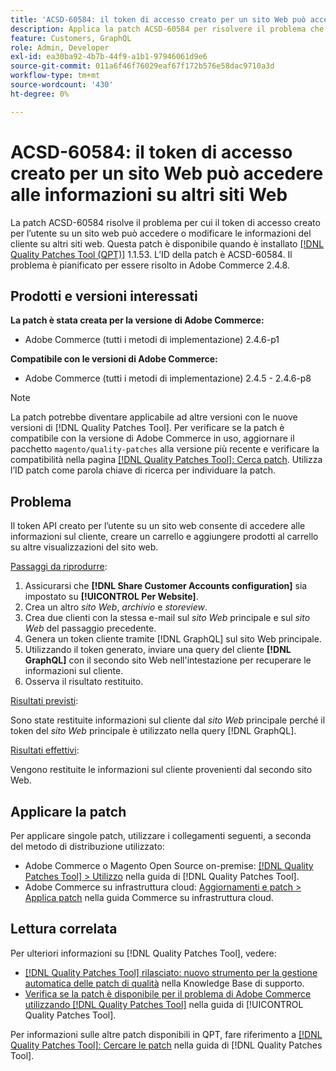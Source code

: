 ```yaml
---
title: 'ACSD-60584: il token di accesso creato per un sito Web può accedere alle informazioni su altri siti Web'
description: Applica la patch ACSD-60584 per risolvere il problema che consente al token di accesso creato per l’utente su un sito web di accedere alle informazioni dei clienti su altri siti web o di modificarle.
feature: Customers, GraphQL
role: Admin, Developer
exl-id: ea30ba92-4b7b-44f9-a1b1-97946061d9e6
source-git-commit: 011a6f46f76029eaf67f172b576e58dac9710a3d
workflow-type: tm+mt
source-wordcount: '430'
ht-degree: 0%

---
```


# ACSD-60584: il token di accesso creato per un sito Web può accedere alle informazioni su altri siti Web

La patch ACSD-60584 risolve il problema per cui il token di accesso creato per l’utente su un sito web può accedere o modificare le informazioni del cliente su altri siti web. Questa patch è disponibile quando è installato [[!DNL Quality Patches Tool (QPT)]](https://experienceleague.adobe.com/docs/commerce-operations/tools/quality-patches-tool/usage.html?lang=it) 1.1.53. L’ID della patch è ACSD-60584. Il problema è pianificato per essere risolto in Adobe Commerce 2.4.8.

## Prodotti e versioni interessati

**La patch è stata creata per la versione di Adobe Commerce:**

* Adobe Commerce (tutti i metodi di implementazione) 2.4.6-p1

**Compatibile con le versioni di Adobe Commerce:**

* Adobe Commerce (tutti i metodi di implementazione) 2.4.5 - 2.4.6-p8

>[!NOTE]
>
>La patch potrebbe diventare applicabile ad altre versioni con le nuove versioni di [!DNL Quality Patches Tool]. Per verificare se la patch è compatibile con la versione di Adobe Commerce in uso, aggiornare il pacchetto `magento/quality-patches` alla versione più recente e verificare la compatibilità nella pagina [[!DNL Quality Patches Tool]: Cerca patch](https://experienceleague.adobe.com/tools/commerce-quality-patches/index.html?lang=it). Utilizza l’ID patch come parola chiave di ricerca per individuare la patch.

## Problema

Il token API creato per l’utente su un sito web consente di accedere alle informazioni sul cliente, creare un carrello e aggiungere prodotti al carrello su altre visualizzazioni del sito web.

<u>Passaggi da riprodurre</u>:

1. Assicurarsi che **[!DNL Share Customer Accounts configuration]** sia impostato su **[!UICONTROL Per Website]**.
1. Crea un altro *sito Web*, *archivio* e *storeview*.
1. Crea due clienti con la stessa e-mail sul *sito Web* principale e sul *sito Web* del passaggio precedente.
1. Genera un token cliente tramite [!DNL GraphQL] sul sito Web principale.
1. Utilizzando il token generato, inviare una query del cliente **[!DNL GraphQL]** con il secondo sito Web nell&#39;intestazione per recuperare le informazioni sul cliente.
1. Osserva il risultato restituito.

<u>Risultati previsti</u>:

Sono state restituite informazioni sul cliente dal *sito Web* principale perché il token del *sito Web* principale è utilizzato nella query [!DNL GraphQL].

<u>Risultati effettivi</u>:

Vengono restituite le informazioni sul cliente provenienti dal secondo sito Web.

## Applicare la patch

Per applicare singole patch, utilizzare i collegamenti seguenti, a seconda del metodo di distribuzione utilizzato:

* Adobe Commerce o Magento Open Source on-premise: [[!DNL Quality Patches Tool] > Utilizzo](/help/tools/quality-patches-tool/usage.md) nella guida di [!DNL Quality Patches Tool].
* Adobe Commerce su infrastruttura cloud: [Aggiornamenti e patch > Applica patch](https://experienceleague.adobe.com/docs/commerce-cloud-service/user-guide/develop/upgrade/apply-patches.html?lang=it) nella guida Commerce su infrastruttura cloud.

## Lettura correlata

Per ulteriori informazioni su [!DNL Quality Patches Tool], vedere:

* [[!DNL Quality Patches Tool] rilasciato: nuovo strumento per la gestione automatica delle patch di qualità](https://experienceleague.adobe.com/it/docs/commerce-operations/tools/quality-patches-tool/quality-patches-tool-to-self-serve-quality-patches) nella Knowledge Base di supporto.
* [Verifica se la patch è disponibile per il problema di Adobe Commerce utilizzando  [!DNL Quality Patches Tool]](/help/tools/quality-patches-tool/patches-available-in-qpt/check-patch-for-magento-issue-with-magento-quality-patches.md) nella guida di [!UICONTROL Quality Patches Tool].


Per informazioni sulle altre patch disponibili in QPT, fare riferimento a [[!DNL Quality Patches Tool]: Cercare le patch](https://experienceleague.adobe.com/tools/commerce-quality-patches/index.html?lang=it) nella guida di [!DNL Quality Patches Tool].
